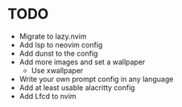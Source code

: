 # TODO
- Migrate to lazy.nvim
- Add lsp to neovim config
- Add dunst to the config
- Add more images and set a wallpaper
    - Use xwallpaper
- Write your own prompt config in any language
- Add at least usable alacritty config
- Add Lfcd to nvim
